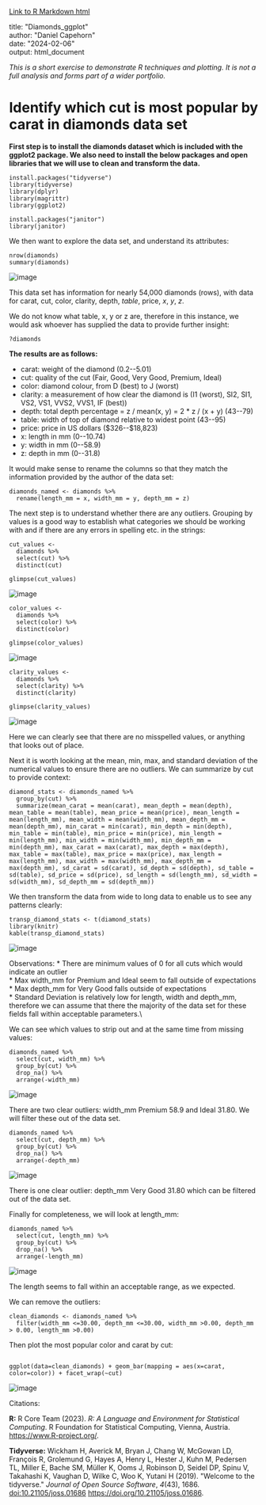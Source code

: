[Link to R Markdown html](https://c6d36663b4624f3c8a19cef76c3456e4.app.posit.cloud/file_show?path=%2Fcloud%2Fproject%2Fdiamonds_markdown.html)

title: "Diamonds_ggplot"\
author: "Daniel Capehorn"\
date: "2024-02-06"\
output: html_document


*This is a short exercise to demonstrate R techniques and plotting. It is not a full analysis and forms part of a wider portfolio.*

# Identify which cut is most popular by carat in diamonds data set

**First step is to install the diamonds dataset which is included with the ggplot2 package. We also need to install the below packages and open libraries that we will use to clean and transform the data.**

```{r package install, include=FALSE}
install.packages("tidyverse")
library(tidyverse)
library(dplyr)
library(magrittr)
library(ggplot2)

install.packages("janitor")
library(janitor)
```

We then want to explore the data set, and understand its attributes:

```{r summary}
nrow(diamonds)
summary(diamonds)
```
![image](https://github.com/danielcapehorn/diamonds_R/assets/158836200/fc4d74fc-bc11-4281-a5ad-4c43524c7c0b)


This data set has information for nearly 54,000 diamonds (rows), with data for carat, cut, color, clarity, depth, *table*, price, *x*, *y*, *z*.

We do not know what table, x, y or z are, therefore in this instance, we would ask whoever has supplied the data to provide further insight:

```{r diamonds help}
?diamonds
```

**The results are as follows:**

-   carat: weight of the diamond (0.2--5.01)
-   cut: quality of the cut (Fair, Good, Very Good, Premium, Ideal)
-   color: diamond colour, from D (best) to J (worst)
-   clarity: a measurement of how clear the diamond is (I1 (worst), SI2, SI1, VS2, VS1, VVS2, VVS1, IF (best))
-   depth: total depth percentage = z / mean(x, y) = 2 \* z / (x + y) (43--79)
-   table: width of top of diamond relative to widest point (43--95)
-   price: price in US dollars (\$326--\$18,823)
-   x: length in mm (0--10.74)
-   y: width in mm (0--58.9)
-   z: depth in mm (0--31.8)

It would make sense to rename the columns so that they match the information provided by the author of the data set:

```{r}
diamonds_named <- diamonds %>%
  rename(length_mm = x, width_mm = y, depth_mm = z)
```

The next step is to understand whether there are any outliers. Grouping by values is a good way to establish what categories we should be working with and if there are any errors in spelling etc. in the strings:

```{r outliers}
cut_values <- 
  diamonds %>% 
  select(cut) %>% 
  distinct(cut)

glimpse(cut_values)
```

![image](https://github.com/danielcapehorn/diamonds_R/assets/158836200/78a43a0f-21b3-4052-9d60-6c5516bfee65)

```{r outliers}
color_values <- 
  diamonds %>% 
  select(color) %>% 
  distinct(color)

glimpse(color_values)
```

![image](https://github.com/danielcapehorn/diamonds_R/assets/158836200/f29fcebf-7937-4990-95d7-5ce7b7266d44)

```{r outliers}
clarity_values <- 
  diamonds %>% 
  select(clarity) %>% 
  distinct(clarity)

glimpse(clarity_values)
```

![image](https://github.com/danielcapehorn/diamonds_R/assets/158836200/5251974f-f931-4cea-91df-9b6c3d8c39b3)


Here we can clearly see that there are no misspelled values, or anything that looks out of place.

Next it is worth looking at the mean, min, max, and standard deviation of the numerical values to ensure there are no outliers. We can summarize by cut to provide context:

```{r statistics}
diamond_stats <- diamonds_named %>% 
  group_by(cut) %>% 
  summarize(mean_carat = mean(carat), mean_depth = mean(depth), mean_table = mean(table), mean_price = mean(price), mean_length = mean(length_mm), mean_width = mean(width_mm), mean_depth_mm = mean(depth_mm), min_carat = min(carat), min_depth = min(depth), min_table = min(table), min_price = min(price), min_length = min(length_mm), min_width = min(width_mm), min_depth_mm = min(depth_mm), max_carat = max(carat), max_depth = max(depth), max_table = max(table), max_price = max(price), max_length = max(length_mm), max_width = max(width_mm), max_depth_mm = max(depth_mm), sd_carat = sd(carat), sd_depth = sd(depth), sd_table = sd(table), sd_price = sd(price), sd_length = sd(length_mm), sd_width = sd(width_mm), sd_depth_mm = sd(depth_mm))
```

We then transform the data from wide to long data to enable us to see any patterns clearly:

```{r transpose}
transp_diamond_stats <- t(diamond_stats)
library(knitr)
kable(transp_diamond_stats)
```
![image](https://github.com/danielcapehorn/diamonds_R/assets/158836200/24bb314e-1de2-4a08-a714-727bd4544009)



Observations: \* There are minimum values of 0 for all cuts which would indicate an outlier\
\* Max width_mm for Premium and Ideal seem to fall outside of expectations\
\* Max depth_mm for Very Good falls outside of expectations\
\* Standard Deviation is relatively low for length, width and depth_mm, therefore we can assume that there the majority of the data set for these fields fall within acceptable parameters.\

We can see which values to strip out and at the same time from missing values:

```{r width outlier}
diamonds_named %>% 
  select(cut, width_mm) %>% 
  group_by(cut) %>% 
  drop_na() %>% 
  arrange(-width_mm)
```
![image](https://github.com/danielcapehorn/diamonds_R/assets/158836200/55c86c25-3158-4102-8503-4daa990792d6)


There are two clear outliers: width_mm Premium 58.9 and Ideal 31.80. We will filter these out of the data set.

```{r depth outlier}
diamonds_named %>% 
  select(cut, depth_mm) %>% 
  group_by(cut) %>% 
  drop_na() %>% 
  arrange(-depth_mm)
```
![image](https://github.com/danielcapehorn/diamonds_R/assets/158836200/24d34994-9c34-418e-8937-e6020c87ce13)


There is one clear outlier: depth_mm Very Good 31.80 which can be filtered out of the data set.

Finally for completeness, we will look at length_mm:

```{r length outlier}
diamonds_named %>% 
  select(cut, length_mm) %>% 
  group_by(cut) %>% 
  drop_na() %>% 
  arrange(-length_mm)
```
![image](https://github.com/danielcapehorn/diamonds_R/assets/158836200/b471bd4f-4e57-4d4c-8a67-25f34be39796)


The length seems to fall within an acceptable range, as we expected.

We can remove the outliers:

```{r}
clean_diamonds <- diamonds_named %>% 
  filter(width_mm <=30.00, depth_mm <=30.00, width_mm >0.00, depth_mm > 0.00, length_mm >0.00)
```

Then plot the most popular color and carat by cut:

```{r}

ggplot(data=clean_diamonds) + geom_bar(mapping = aes(x=carat, color=color)) + facet_wrap(~cut)
```
![image](https://github.com/danielcapehorn/diamonds_R/assets/158836200/83ecfee7-3313-4a90-80e2-bf143bd9a3ff)


Citations:

**R:** R Core Team (2023). *R: A Language and Environment for Statistical Computing*. R Foundation for Statistical Computing, Vienna, Austria. <https://www.R-project.org/>.

**Tidyverse:** Wickham H, Averick M, Bryan J, Chang W, McGowan LD, François R, Grolemund G, Hayes A, Henry L, Hester J, Kuhn M, Pedersen TL, Miller E, Bache SM, Müller K, Ooms J, Robinson D, Seidel DP, Spinu V, Takahashi K, Vaughan D, Wilke C, Woo K, Yutani H (2019). "Welcome to the tidyverse." *Journal of Open Source Software*, *4*(43), 1686. <doi:10.21105/joss.01686> <https://doi.org/10.21105/joss.01686>.
